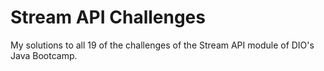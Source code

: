 # Stream API Challenges

My solutions to all 19 of the challenges of the Stream API module of DIO's Java Bootcamp.
